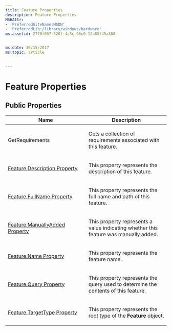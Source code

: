 ```yaml
---
title: Feature Properties
description: Feature Properties
MSHAttr:
- 'PreferredSiteName:MSDN'
- 'PreferredLib:/library/windows/hardware'
ms.assetid: 2778f057-320f-4c3c-95c0-12a85f45a388


ms.date: 10/15/2017
ms.topic: article


---
```


# Feature Properties


## <span id="Public_Properties"></span><span id="public_properties"></span><span id="PUBLIC_PROPERTIES"></span>Public Properties


<table>
<colgroup>
<col width="50%" />
<col width="50%" />
</colgroup>
<thead>
<tr class="header">
<th>Name</th>
<th>Description</th>
</tr>
</thead>
<tbody>
<tr class="odd">
<td><p>GetRequirements</p></td>
<td><p>Gets a collection of requirements associated with this feature.</p></td>
</tr>
<tr class="even">
<td><p><a href="featuredescription-property.md" data-raw-source="[Feature.Description Property](featuredescription-property.md)">Feature.Description Property</a></p></td>
<td><p>This property represents the description of this feature.</p></td>
</tr>
<tr class="odd">
<td><p><a href="featurefullname-property.md" data-raw-source="[Feature.FullName Property](featurefullname-property.md)">Feature.FullName Property</a></p></td>
<td><p>This property represents the full name and path of this feature.</p></td>
</tr>
<tr class="even">
<td><p><a href="featuremanuallyadded-property.md" data-raw-source="[Feature.ManuallyAdded Property](featuremanuallyadded-property.md)">Feature.ManuallyAdded Property</a></p></td>
<td><p>This property represents a value indicating whether this feature was manually added.</p></td>
</tr>
<tr class="odd">
<td><p><a href="featurename-property.md" data-raw-source="[Feature.Name Property](featurename-property.md)">Feature.Name Property</a></p></td>
<td><p>This property represents the feature name.</p></td>
</tr>
<tr class="even">
<td><p><a href="featurequery-property.md" data-raw-source="[Feature.Query Property](featurequery-property.md)">Feature.Query Property</a></p></td>
<td><p>This property represents the query used to determine the contents of this feature.</p></td>
</tr>
<tr class="odd">
<td><p><a href="featuretargettype-property.md" data-raw-source="[Feature.TargetType Property](featuretargettype-property.md)">Feature.TargetType Property</a></p></td>
<td><p>This property represents the root type of the <strong>Feature</strong> object.</p></td>
</tr>
</tbody>
</table>

 

 

 






